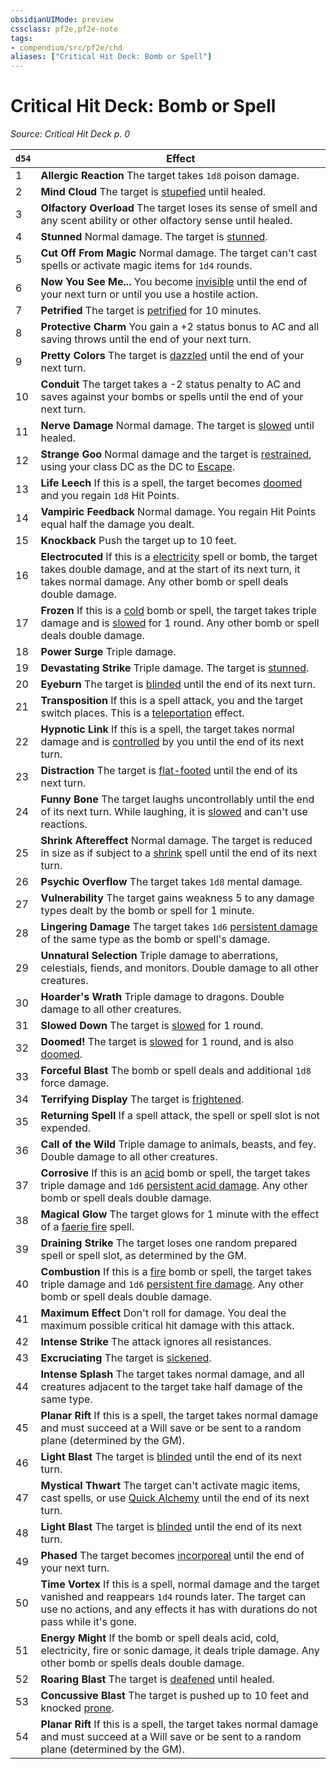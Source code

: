 ```yaml
---
obsidianUIMode: preview
cssclass: pf2e,pf2e-note
tags:
- compendium/src/pf2e/chd
aliases: ["Critical Hit Deck: Bomb or Spell"]
---
```

# Critical Hit Deck: Bomb or Spell  
*Source: Critical Hit Deck p. 0*  

| `d54` | Effect |
|-------|--------|
| 1 | **Allergic Reaction** The target takes `1d8` poison damage. |
| 2 | **Mind Cloud** The target is [stupefied](conditions.md#Stupefied) until healed. |
| 3 | **Olfactory Overload** The target loses its sense of smell and any scent ability or other olfactory sense until healed. |
| 4 | **Stunned** Normal damage. The target is [stunned](conditions.md#Stunned). |
| 5 | **Cut Off From Magic** Normal damage. The target can't cast spells or activate magic items for `1d4` rounds. |
| 6 | **Now You See Me...** You become [invisible](conditions.md#Invisible) until the end of your next turn or until you use a hostile action. |
| 7 | **Petrified** The target is [petrified](conditions.md#Petrified) for 10 minutes. |
| 8 | **Protective Charm** You gain a +2 status bonus to AC and all saving throws until the end of your next turn. |
| 9 | **Pretty Colors** The target is [dazzled](conditions.md#Dazzled) until the end of your next turn. |
| 10 | **Conduit** The target takes a -2 status penalty to AC and saves against your bombs or spells until the end of your next turn. |
| 11 | **Nerve Damage** Normal damage. The target is [slowed](conditions.md#Slowed) until healed. |
| 12 | **Strange Goo** Normal damage and the target is [restrained](conditions.md#Restrained), using your class DC as the DC to [Escape](escape.md). |
| 13 | **Life Leech** If this is a spell, the target becomes [doomed](conditions.md#Doomed) and you regain `1d8` Hit Points. |
| 14 | **Vampiric Feedback** Normal damage. You regain Hit Points equal half the damage you dealt. |
| 15 | **Knockback** Push the target up to 10 feet. |
| 16 | **Electrocuted** If this is a [electricity](electricity.md "Electricity Energy & Element Trait") spell or bomb, the target takes double damage, and at the start of its next turn, it takes normal damage. Any other bomb or spell deals double damage. |
| 17 | **Frozen** If this is a [cold](cold.md "Cold Energy & Element Trait") bomb or spell, the target takes triple damage and is [slowed](conditions.md#Slowed) for 1 round. Any other bomb or spell deals double damage. |
| 18 | **Power Surge** Triple damage. |
| 19 | **Devastating Strike** Triple damage. The target is [stunned](conditions.md#Stunned). |
| 20 | **Eyeburn** The target is [blinded](conditions.md#Blinded) until the end of its next turn. |
| 21 | **Transposition** If this is a spell attack, you and the target switch places. This is a [teleportation](teleportation.md "Teleportation Effect Trait") effect. |
| 22 | **Hypnotic Link** If this is a spell, the target takes normal damage and is [controlled](conditions.md#Controlled) by you until the end of its next turn. |
| 23 | **Distraction** The target is [flat-footed](conditions.md#Flat-footed) until the end of its next turn. |
| 24 | **Funny Bone** The target laughs uncontrollably until the end of its next turn. While laughing, it is [slowed](conditions.md#Slowed) and can't use reactions. |
| 25 | **Shrink Aftereffect** Normal damage. The target is reduced in size as if subject to a [shrink](shrink.md) spell until the end of its next turn. |
| 26 | **Psychic Overflow** The target takes `1d8` mental damage. |
| 27 | **Vulnerability** The target gains weakness 5 to any damage types dealt by the bomb or spell for 1 minute. |
| 28 | **Lingering Damage** The target takes `1d6` [persistent damage](conditions.md#Persistent%20Damage) of the same type as the bomb or spell's damage. |
| 29 | **Unnatural Selection** Triple damage to aberrations, celestials, fiends, and monitors. Double damage to all other creatures. |
| 30 | **Hoarder's Wrath** Triple damage to dragons. Double damage to all other creatures. |
| 31 | **Slowed Down** The target is [slowed](conditions.md#Slowed) for 1 round. |
| 32 | **Doomed!** The target is [slowed](conditions.md#Slowed) for 1 round, and is also [doomed](conditions.md#Doomed). |
| 33 | **Forceful Blast** The bomb or spell deals and additional `1d8` force damage. |
| 34 | **Terrifying Display** The target is [frightened](conditions.md#Frightened). |
| 35 | **Returning Spell** If a spell attack, the spell or spell slot is not expended. |
| 36 | **Call of the Wild** Triple damage to animals, beasts, and fey. Double damage to all other creatures. |
| 37 | **Corrosive** If this is an [acid](acid.md "Acid Energy & Element Trait") bomb or spell, the target takes triple damage and `1d6` [persistent acid damage](conditions.md#Persistent%20Damage). Any other bomb or spell deals double damage. |
| 38 | **Magical Glow** The target glows for 1 minute with the effect of a [faerie fire](faerie-fire.md) spell. |
| 39 | **Draining Strike** The target loses one random prepared spell or spell slot, as determined by the GM. |
| 40 | **Combustion** If this is a [fire](fire.md "Fire Energy & Element Trait") bomb or spell, the target takes triple damage and `1d6` [persistent fire damage](conditions.md#Persistent%20Damage). Any other bomb or spell deals double damage. |
| 41 | **Maximum Effect** Don't roll for damage. You deal the maximum possible critical hit damage with this attack. |
| 42 | **Intense Strike** The attack ignores all resistances. |
| 43 | **Excruciating** The target is [sickened](conditions.md#Sickened). |
| 44 | **Intense Splash** The target takes normal damage, and all creatures adjacent to the target take half damage of the same type. |
| 45 | **Planar Rift** If this is a spell, the target takes normal damage and must succeed at a Will save or be sent to a random plane (determined by the GM). |
| 46 | **Light Blast** The target is [blinded](conditions.md#Blinded) until the end of its next turn. |
| 47 | **Mystical Thwart** The target can't activate magic items, cast spells, or use [Quick Alchemy](Reference/Rules/Actions/quick-alchemy.md) until the end of its next turn. |
| 48 | **Light Blast** The target is [blinded](conditions.md#Blinded) until the end of its next turn. |
| 49 | **Phased** The target becomes [incorporeal](incorporeal-b1.md "Incorporeal Creature Trait") until the end of your next turn. |
| 50 | **Time Vortex** If this is a spell, normal damage and the target vanished and reappears `1d4` rounds later. The target can use no actions, and any effects it has with durations do not pass while it's gone. |
| 51 | **Energy Might** If the bomb or spell deals acid, cold, electricity, fire or sonic damage, it deals triple damage. Any other bomb or spells deals double damage. |
| 52 | **Roaring Blast** The target is [deafened](conditions.md#Deafened) until healed. |
| 53 | **Concussive Blast** The target is pushed up to 10 feet and knocked [prone](conditions.md#Prone). |
| 54 | **Planar Rift** If this is a spell, the target takes normal damage and must succeed at a Will save or be sent to a random plane (determined by the GM). |